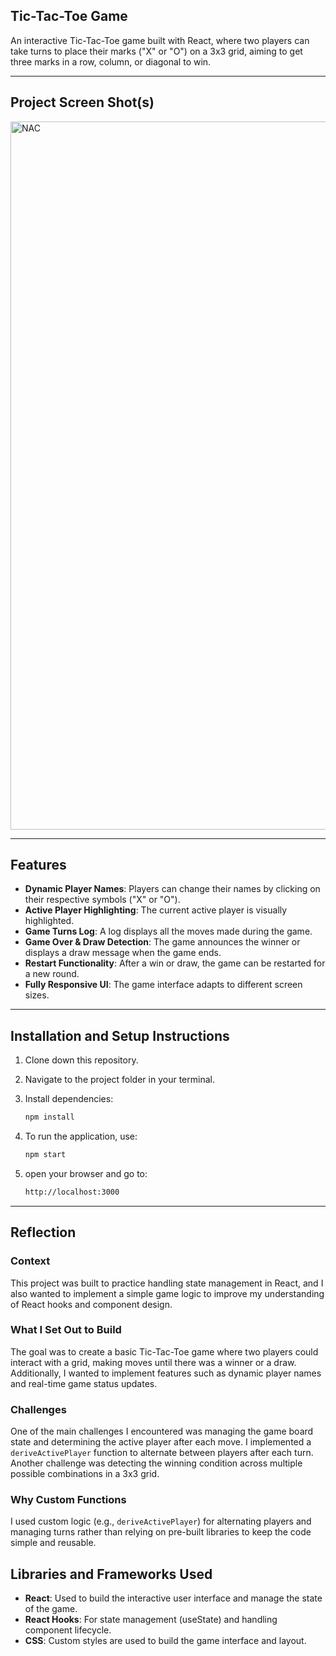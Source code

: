 ## Tic-Tac-Toe Game

An interactive Tic-Tac-Toe game built with React, where two players can take turns to place their marks ("X" or "O") on a 3x3 grid, aiming to get three marks in a row, column, or diagonal to win.

---

## Project Screen Shot(s)
<img width="1133" alt="NAC" src="https://github.com/user-attachments/assets/799e8fca-fd8c-49e0-b1e1-81abe74e3af5">

---

## Features

- **Dynamic Player Names**: Players can change their names by clicking on their respective symbols ("X" or "O").
- **Active Player Highlighting**: The current active player is visually highlighted.
- **Game Turns Log**: A log displays all the moves made during the game.
- **Game Over & Draw Detection**: The game announces the winner or displays a draw message when the game ends.
- **Restart Functionality**: After a win or draw, the game can be restarted for a new round.
- **Fully Responsive UI**: The game interface adapts to different screen sizes.

---

## Installation and Setup Instructions

1. Clone down this repository.
2. Navigate to the project folder in your terminal.
3. Install dependencies:

   ```bash
   npm install
4. To run the application, use:
   ```bash
   npm start
5. open your browser and go to:
   ```bash
   http://localhost:3000

---

## Reflection

### Context
This project was built to practice handling state management in React, and I also wanted to implement a simple game logic to improve my understanding of React hooks and component design.

### What I Set Out to Build
The goal was to create a basic Tic-Tac-Toe game where two players could interact with a grid, making moves until there was a winner or a draw. Additionally, I wanted to implement features such as dynamic player names and real-time game status updates.

### Challenges
One of the main challenges I encountered was managing the game board state and determining the active player after each move. I implemented a `deriveActivePlayer` function to alternate between players after each turn. Another challenge was detecting the winning condition across multiple possible combinations in a 3x3 grid.

### Why Custom Functions
I used custom logic (e.g., `deriveActivePlayer`) for alternating players and managing turns rather than relying on pre-built libraries to keep the code simple and reusable.

## Libraries and Frameworks Used

- **React**: Used to build the interactive user interface and manage the state of the game.
- **React Hooks**: For state management (useState) and handling component lifecycle.
- **CSS**: Custom styles are used to build the game interface and layout.
